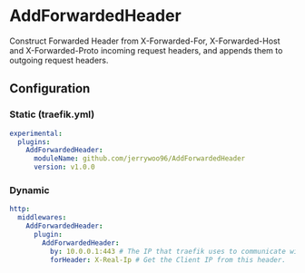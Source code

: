 # AddForwardedHeader
Construct Forwarded Header from X-Forwarded-For, X-Forwarded-Host and X-Forwarded-Proto incoming request headers, and appends them to outgoing request headers.

## Configuration

### Static (traefik.yml)
```yaml
experimental:
  plugins:
    AddForwardedHeader:
      moduleName: github.com/jerrywoo96/AddForwardedHeader
      version: v1.0.0
```

### Dynamic
```yaml
http:
  middlewares:
    AddForwardedHeader:
      plugin:
        AddForwardedHeader:
          by: 10.0.0.1:443 # The IP that traefik uses to communicate with the destination server.
          forHeader: X-Real-Ip # Get the Client IP from this header.
```
